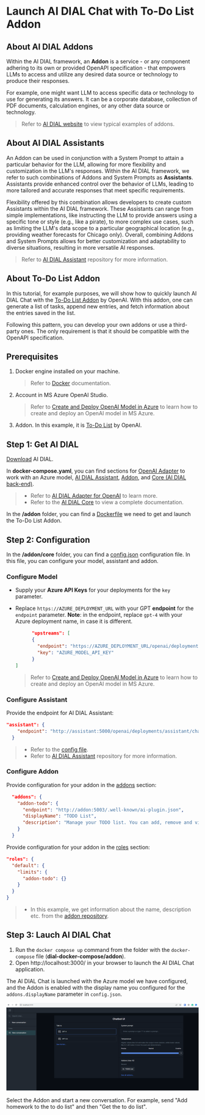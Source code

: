 # Launch AI DIAL Chat with To-Do List Addon

## About AI DIAL Addons

Within the AI DIAL framework, an **Addon** is a service - or any component adhering to its own or provided OpenAPI specification - that empowers LLMs to access and utilize any desired data source or technology to produce their responses.

For example, one might want LLM to access specific data or technology to use for generating its answers. It can be a corporate database, collection of PDF documents, calculation engines, or any other data source or technology. 

> Refer to [AI DIAL website](https://epam-rail.com/extension-framework) to view typical examples of addons.

## About AI DIAL Assistants

An Addon can be used in conjunction with a System Prompt to attain a particular behavior for the LLM, allowing for more flexibility and customization in the LLM's responses. Within the AI DIAL framework, we refer to such combinations of Addons and System Prompts as **Assistants**.
Assistants provide enhanced control over the behavior of LLMs, leading to more tailored and accurate responses that meet specific requirements. 

Flexibility offered by this combination allows developers to create custom Assistants within the AI DIAL framework. These Assistants can range from simple implementations, like instructing the LLM to provide answers using a specific tone or style (e.g., like a pirate), to more complex use cases, such as limiting the LLM's data scope to a particular geographical location (e.g., providing weather forecasts for Chicago only). Overall, combining Addons and System Prompts allows for better customization and adaptability to diverse situations, resulting in more versatile AI responses.

> Refer to [AI DIAL Assistant](https://github.com/epam/ai-dial-assistant) repository for more information. 

## About To-Do List Addon

In this tutorial, for example purposes, we will show how to quickly launch AI DIAL Chat with the [To-Do List Addon](https://github.com/openai/plugins-quickstart/) by OpenAI. With this addon, one can generate a list of tasks, append new entries, and fetch information about the entries saved in the list.

Following this pattern, you can develop your own addons or use a third-party ones. The only requirement is that it should be compatible with the OpenAPI specification. 

## Prerequisites

1. Docker engine installed on your machine.
    > Refer to [Docker](https://docs.docker.com/desktop/) documentation.

2. Account in MS Azure OpenAI Studio.
    > Refer to [Create and Deploy OpenAI Model in Azure](./Deployment/Azure%20Model%20Deployment.md) to learn how to create and deploy an OpenAI model in MS Azure.

3. Addon. In this example, it is [To-Do List](https://github.com/openai/plugins-quickstart/) by OpenAI. 

## Step 1: Get AI DIAL

[Download](https://github.com/epam/ai-dial/tree/main/docs/dial-docker-compose/addon/) AI DIAL.

In **docker-compose.yaml**, you can find sections for [OpenAI Adapter](https://github.com/epam/ai-dial/tree/main/docs/dial-docker-compose/addon/docker-compose.yml#L18) to work with an Azure model, [AI DIAL Assistant](https://github.com/epam/ai-dial/tree/main/docs/dial-docker-compose/addon/docker-compose.yml#L22), [Addon](https://github.com/epam/ai-dial/tree/main/docs/dial-docker-compose/addon/docker-compose.yml#L27), and [Core (AI DIAL back-end)](https://github.com/epam/ai-dial/tree/main/docs/dial-docker-compose/addon/docker-compose.yml#L29).

> * Refer to [AI DIAL Adapter for OpenAI](https://github.com/epam/ai-dial-adapter-openai) to learn more.
> * Refer to the [AI DIAL Core](https://github.com/epam/ai-dial-core) to view a complete documentation.

In the **/addon** folder, you can find a [Dockerfile](https://github.com/epam/ai-dial/tree/main/docs/dial-docker-compose/addon/addon/Dockerfile) we need to get and launch the To-Do List Addon. 

## Step 2: Configuration

In the **/addon/core** folder, you can find a [config.json](https://github.com/epam/ai-dial/tree/main/docs/dial-docker-compose/addon/core/config.json) configuration file. In this file, you can configure your model, assistant and addon.

### Configure Model

* Supply your **Azure API Keys** for your deployments for the `key` parameter.
* Replace `https://AZURE_DEPLOYMENT_URL` with your GPT **endpoint** for the `endpoint` parameter. **Note**: in the endpoint, replace `gpt-4` with your Azure deployment name, in case it is different.

  ```json
        "upstreams": [
        {
          "endpoint": "https://AZURE_DEPLOYMENT_URL/openai/deployments/gpt-4/chat/completions",
          "key": "AZURE_MODEL_API_KEY"
        }
  ]
  ```

    > Refer to [Create and Deploy OpenAI Model in Azure](./Deployment/Azure%20Model%20Deployment.md) to learn how to create and deploy an OpenAI model in MS Azure.

### Configure Assistant

Provide the endpoint for AI DIAL Assistant: 

```json
"assistant": {
    "endpoint": "http://assistant:5000/openai/deployments/assistant/chat/completions"
  }
```

> * Refer to the [config file](https://github.com/epam/ai-dial/tree/main/docs/dial-docker-compose/addon/core/config.json#L18). 
> * Refer to [AI DIAL Assistant](https://github.com/epam/ai-dial-assistant) repository for more information. 

### Configure Addon

Provide configuration for your addon in the [addons](https://github.com/epam/ai-dial/tree/main/docs/dial-docker-compose/addon/core/config.json#L11) section: 

```json
  "addons": {
    "addon-todo": {
      "endpoint": "http://addon:5003/.well-known/ai-plugin.json",
      "displayName": "TODO List",
      "description": "Manage your TODO list. You can add, remove and view your TODOs."
    }
  }
```

Provide configuration for your addon in the [roles](https://github.com/epam/ai-dial/tree/main/docs/dial-docker-compose/addon/core/config.json#L49) section: 

```json
"roles": {
  "default": {
    "limits": {
      "addon-todo": {}
    }
  }
}
```

> * In this example, we get information about the name, description etc. from the [addon repository](https://github.com/openai/plugins-quickstart/blob/main/.well-known/ai-plugin.json). 

## Step 3: Lauch AI DIAL Chat

1. Run the `docker compose up` command from the folder with the `docker-compose` file (**dial-docker-compose/addon**).
2. Open http://localhost:3000/ in your browser to launch the AI DIAL Chat application.

The AI DIAL Chat is launched with the Azure model we have configured, and the Addon is enabled with the display name you configured for the `addons.displayName` parameter in `config.json`. 

![](img/addon.png)

Select the Addon and start a new conversation. For example, send "Add homework to the to do list" and then "Get the to do list".
